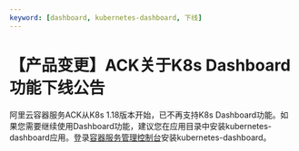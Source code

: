 ```yaml
---
keyword: [dashboard, kubernetes-dashboard, 下线]
---
```


# 【产品变更】ACK关于K8s Dashboard功能下线公告

阿里云容器服务ACK从K8s 1.18版本开始，已不再支持K8s Dashboard功能。如果您需要继续使用Dashboard功能，建议您在应用目录中安装kubernetes-dashboard应用。登录[容器服务管理控制台](https://cs.console.aliyun.com/#/k8s/catalog/detail/incubator_kubernetes-dashboard)安装kubernetes-dashboard。

